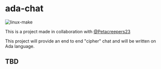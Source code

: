 # ada-chat

![linux-make](https://github.com/perseoGI/ada-chat/workflows/linux-make/badge.svg)

This is a project made in collaboration with [@Petacreepers23](https://github.com/petacreepers23/)

This project will provide an end to end "cipher" chat and will be written on Ada language.

## TBD
